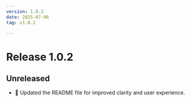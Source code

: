 ```yaml
---
version: 1.0.2
date: 2025-07-06
tag: v1.0.2

---
```


# Release 1.0.2

## **Unreleased**
- 📝 Updated the README file for improved clarity and user experience. <!-- hash:9b9e76f9 -->

<!-- New entries will be added here -->

